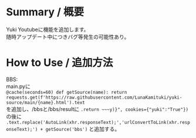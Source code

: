 # Summary / 概要
Yuki Youtubeに機能を追加します。<br>
随時アップデート中につきバグ等発生の可能性あり。


# How to Use / 追加方法
BBS:<br>
    main.pyに<br>
        ```
        @cache(seconds=60)
        def getSource(name):
            return requests.get(f'https://raw.githubusercontent.com/LunaKamituki/yuki-source/main/{name}.html').text
        ```<br>
    を追加し、/bbsと/bbs/resultに
        ```
        .return ~~~y)}", cookies={"yuki":"True"})
        ```<br>
    の後に
    ```
    .text.replace('AutoLink(xhr.responseText);','urlConvertToLink(xhr.responseText);') + getSource('bbs')
    ```
    と追加する。
